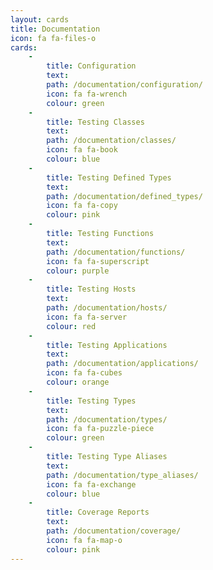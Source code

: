 ```yaml
---
layout: cards
title: Documentation
icon: fa fa-files-o
cards:
    -
        title: Configuration
        text:
        path: /documentation/configuration/
        icon: fa fa-wrench
        colour: green
    -
        title: Testing Classes
        text:
        path: /documentation/classes/
        icon: fa fa-book
        colour: blue
    -
        title: Testing Defined Types
        text:
        path: /documentation/defined_types/
        icon: fa fa-copy
        colour: pink
    -
        title: Testing Functions
        text:
        path: /documentation/functions/
        icon: fa fa-superscript
        colour: purple
    -
        title: Testing Hosts
        text:
        path: /documentation/hosts/
        icon: fa fa-server
        colour: red
    -
        title: Testing Applications
        text:
        path: /documentation/applications/
        icon: fa fa-cubes
        colour: orange
    -
        title: Testing Types
        text:
        path: /documentation/types/
        icon: fa fa-puzzle-piece
        colour: green
    -
        title: Testing Type Aliases
        text:
        path: /documentation/type_aliases/
        icon: fa fa-exchange
        colour: blue
    -
        title: Coverage Reports
        text:
        path: /documentation/coverage/
        icon: fa fa-map-o
        colour: pink
---
```

